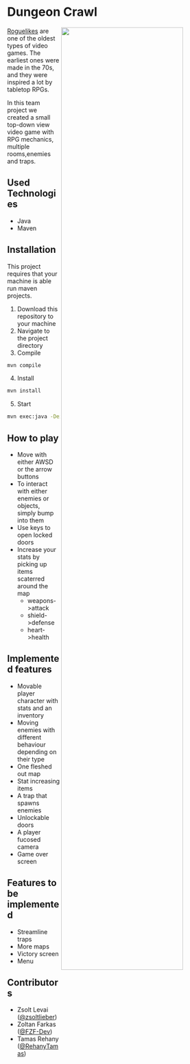 
# Dungeon Crawl

<img src="https://github.com/RehanyTamas/rgbplay_gif/blob/main/rgplay_gif_final.gif" width=75% height=75% align="right">

[Roguelikes](https://en.wikipedia.org/wiki/Roguelike) are one of the oldest
types of video games. The earliest ones were made in the 70s, and they were inspired
a lot by tabletop RPGs.

In this team project we created a small top-down view video game with RPG mechanics, multiple rooms,enemies and traps.

## Used Technologies

- Java
- Maven

## Installation

This project requires that your machine is able run maven projects.

1. Download this repository to your machine
2. Navigate to the project directory
3. Compile
  ```sh
  mvn compile
  ```
4. Install
  ```sh
  mvn install
  ```
5. Start
  ```sh
  mvn exec:java -Dexec.mainClass=com.codecool.dungeoncrawl.App
  ```

## How to play

- Move with either AWSD or the arrow buttons
- To interact with either enemies or objects, simply bump into them
- Use keys to open locked doors
- Increase your stats by picking up items scaterred around the map 
  * weapons->attack 
  * shield->defense
  * heart->health

## Implemented features

- Movable player character with stats and an inventory
- Moving enemies with different behaviour depending on their type
- One fleshed out map
- Stat increasing items
- A trap that spawns enemies
- Unlockable doors
- A player fucosed camera
- Game over screen

## Features to be implemented

- Streamline traps
- More maps
- Victory screen
- Menu

## Contributors

- Zsolt Levai ([@zsoltlieber](https://github.com/zsoltlieber))
- Zoltan Farkas ([@FZF-Dev](https://github.com/FZF-Dev))
- Tamas Rehany ([@RehanyTamas](https://github.com/RehanyTamas))
